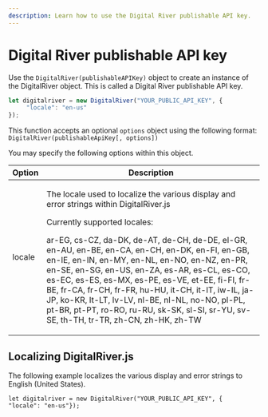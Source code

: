 ```yaml
---
description: Learn how to use the Digital River publishable API key.
---
```


# Digital River publishable API key

Use the `DigitalRiver(publishableAPIKey)` object to create an instance of the DigitalRiver object. This is called a Digital River publishable API key.

```javascript
let digitalriver = new DigitalRiver("YOUR_PUBLIC_API_KEY", {
     "locale": "en-us"
});
```

This function accepts an optional `options` object using the following format: `DigitalRiver(publishableApiKey[, options])`

You may specify the following options within this object.

| Option | Description                                                                                                                                                                                                                                                                                                                                                                                                                                                                                                                                                                                             |
| ------ | ------------------------------------------------------------------------------------------------------------------------------------------------------------------------------------------------------------------------------------------------------------------------------------------------------------------------------------------------------------------------------------------------------------------------------------------------------------------------------------------------------------------------------------------------------------------------------------------------------- |
| locale | <p>The locale used to localize the various display and error strings within DigitalRiver.js</p><p>Currently supported locales:</p><p>ar-EG, cs-CZ, da-DK, de-AT, de-CH, de-DE, el-GR, en-AU, en-BE, en-CA, en-CH, en-DK, en-FI, en-GB, en-IE, en-IN, en-MY, en-NL, en-NO, en-NZ, en-PR, en-SE, en-SG, en-US, en-ZA, es-AR, es-CL, es-CO, es-EC, es-ES, es-MX, es-PE, es-VE, et-EE, fi-FI, fr-BE, fr-CA, fr-CH, fr-FR, hu-HU, it-CH, it-IT, iw-IL, ja-JP, ko-KR, lt-LT, lv-LV, nl-BE, nl-NL, no-NO, pl-PL, pt-BR, pt-PT, ro-RO, ru-RU, sk-SK, sl-SI, sr-YU, sv-SE, th-TH, tr-TR, zh-CN, zh-HK, zh-TW</p> |

## Localizing DigitalRiver.js

‌The following example localizes the various display and error strings to English (United States).

```
let digitalriver = new DigitalRiver("YOUR_PUBLIC_API_KEY", {     "locale": "en-us"});
```

‌
